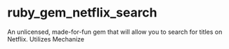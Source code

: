 # ruby_gem_netflix_search
An unlicensed, made-for-fun gem that will allow you to search for titles on Netflix. Utilizes Mechanize
